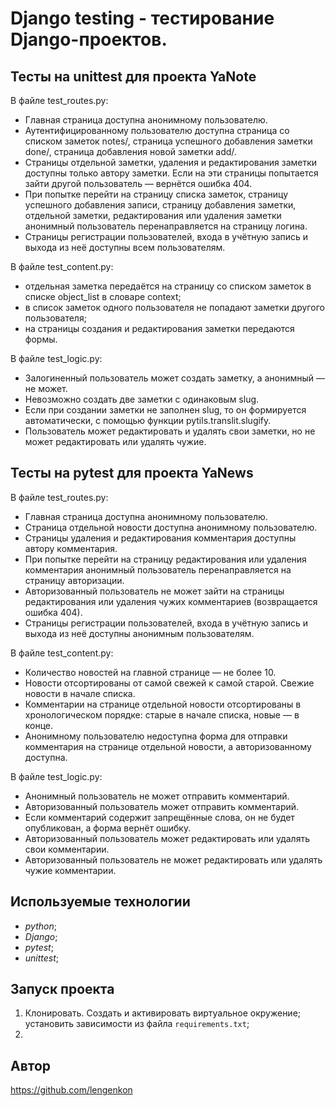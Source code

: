 # Django testing - тестирование Django-проектов.

## Тесты на unittest для проекта YaNote

В файле test_routes.py:

+ Главная страница доступна анонимному пользователю.
+ Аутентифицированному пользователю доступна страница со списком заметок notes/, страница успешного добавления заметки done/, страница добавления новой заметки add/.
+ Страницы отдельной заметки, удаления и редактирования заметки доступны только автору заметки. Если на эти страницы попытается зайти другой пользователь — вернётся ошибка 404.
+ При попытке перейти на страницу списка заметок, страницу успешного добавления записи, страницу добавления заметки, отдельной заметки, редактирования или удаления заметки анонимный пользователь перенаправляется на страницу логина.
+ Страницы регистрации пользователей, входа в учётную запись и выхода из неё доступны всем пользователям.

В файле test_content.py:

+ отдельная заметка передаётся на страницу со списком заметок в списке object_list в словаре context;
+ в список заметок одного пользователя не попадают заметки другого пользователя;
+ на страницы создания и редактирования заметки передаются формы.

В файле test_logic.py:

+ Залогиненный пользователь может создать заметку, а анонимный — не может.
+ Невозможно создать две заметки с одинаковым slug.
+ Если при создании заметки не заполнен slug, то он формируется автоматически, с помощью функции pytils.translit.slugify.
+ Пользователь может редактировать и удалять свои заметки, но не может редактировать или удалять чужие.

## Тесты на pytest для проекта YaNews

В файле test_routes.py:

+ Главная страница доступна анонимному пользователю.
+ Страница отдельной новости доступна анонимному пользователю.
+ Страницы удаления и редактирования комментария доступны автору комментария.
+ При попытке перейти на страницу редактирования или удаления комментария анонимный пользователь перенаправляется на страницу авторизации.
+ Авторизованный пользователь не может зайти на страницы редактирования или удаления чужих комментариев (возвращается ошибка 404).
+ Страницы регистрации пользователей, входа в учётную запись и выхода из неё доступны анонимным пользователям.

В файле test_content.py:

+ Количество новостей на главной странице — не более 10.
+ Новости отсортированы от самой свежей к самой старой. Свежие новости в начале списка.
+ Комментарии на странице отдельной новости отсортированы в хронологическом порядке: старые в начале списка, новые — в конце.
+ Анонимному пользователю недоступна форма для отправки комментария на странице отдельной новости, а авторизованному доступна.

В файле test_logic.py:

+ Анонимный пользователь не может отправить комментарий.
+ Авторизованный пользователь может отправить комментарий.
+ Если комментарий содержит запрещённые слова, он не будет опубликован, а форма вернёт ошибку.
+ Авторизованный пользователь может редактировать или удалять свои комментарии.
+ Авторизованный пользователь не может редактировать или удалять чужие комментарии.

## Используемые технологии

+ *python*;
+ *Django*;
+ *pytest*;
+ *unittest*;

## Запуск проекта
1. Клонировать. Создать и активировать виртуальное окружение; установить зависимости из файла `requirements.txt`;
2. 

## Автор

https://github.com/lengenkon
